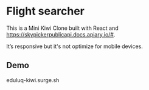 # Flight searcher

This is a Mini Kiwi Clone built with React and https://skypickerpublicapi.docs.apiary.io/#.

It’s responsive but it's not optimize for mobile devices.

## Demo
eduluq-kiwi.surge.sh
